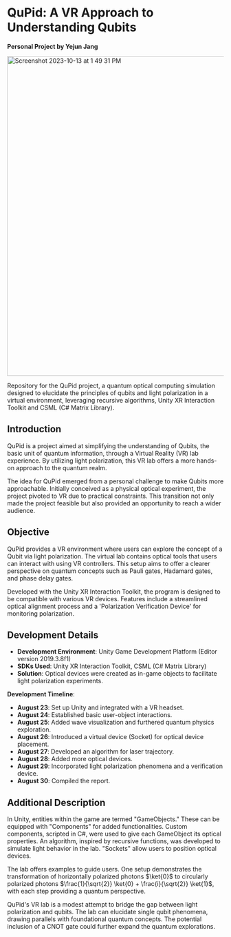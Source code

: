 # QuPid: A VR Approach to Understanding Qubits

**Personal Project by Yejun Jang**

<img width="742" alt="Screenshot 2023-10-13 at 1 49 31 PM" src="https://github.com/codingJang/QuPid/assets/56782623/dc7d97fc-e5d2-4ac3-82eb-3e02c5900bba">


Repository for the QuPid project, a quantum optical computing simulation designed to elucidate the principles of qubits and light polarization in a virtual environment, leveraging recursive algorithms, Unity XR Interaction Toolkit and CSML (C# Matrix Library).

## Introduction

QuPid is a project aimed at simplifying the understanding of Qubits, the basic unit of quantum information, through a Virtual Reality (VR) lab experience. By utilizing light polarization, this VR lab offers a more hands-on approach to the quantum realm.

The idea for QuPid emerged from a personal challenge to make Qubits more approachable. Initially conceived as a physical optical experiment, the project pivoted to VR due to practical constraints. This transition not only made the project feasible but also provided an opportunity to reach a wider audience.

## Objective

QuPid provides a VR environment where users can explore the concept of a Qubit via light polarization. The virtual lab contains optical tools that users can interact with using VR controllers. This setup aims to offer a clearer perspective on quantum concepts such as Pauli gates, Hadamard gates, and phase delay gates.

Developed with the Unity XR Interaction Toolkit, the program is designed to be compatible with various VR devices. Features include a streamlined optical alignment process and a 'Polarization Verification Device' for monitoring polarization.

## Development Details

- **Development Environment**: Unity Game Development Platform (Editor version 2019.3.8f1)
- **SDKs Used**: Unity XR Interaction Toolkit, CSML (C# Matrix Library)
- **Solution**: Optical devices were created as in-game objects to facilitate light polarization experiments.

**Development Timeline**:
- **August 23**: Set up Unity and integrated with a VR headset.
- **August 24**: Established basic user-object interactions.
- **August 25**: Added wave visualization and furthered quantum physics exploration.
- **August 26**: Introduced a virtual device (Socket) for optical device placement.
- **August 27**: Developed an algorithm for laser trajectory.
- **August 28**: Added more optical devices.
- **August 29**: Incorporated light polarization phenomena and a verification device.
- **August 30**: Compiled the report.

## Additional Description

In Unity, entities within the game are termed "GameObjects." These can be equipped with "Components" for added functionalities. Custom components, scripted in C#, were used to give each GameObject its optical properties. An algorithm, inspired by recursive functions, was developed to simulate light behavior in the lab. "Sockets" allow users to position optical devices.

The lab offers examples to guide users. One setup demonstrates the transformation of horizontally polarized photons $\ket{0}$ to circularly polarized photons $\frac{1}{\sqrt{2}} \ket{0} + \frac{i}{\sqrt{2}} \ket{1}$, with each step providing a quantum perspective.

QuPid's VR lab is a modest attempt to bridge the gap between light polarization and qubits. The lab can elucidate single qubit phenomena, drawing parallels with foundational quantum concepts. The potential inclusion of a $\text{CNOT}$ gate could further expand the quantum explorations.
